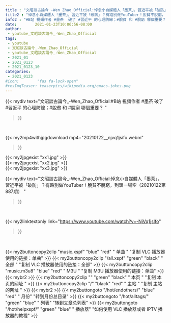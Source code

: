 ```yaml
---
title : "文昭談古論今_-Wen_Zhao_Official:悼念小自媒體人「墨茶」，習近平被「破防」？有路別做YouTuber！脫貧不脫窮，到頭一場空（20210122第887期） "
title2 : "悼念小自媒體人「墨茶」，習近平被「破防」？有路別做YouTuber！脫貧不脫窮，到頭一場空（20210122第887期） "
info2 : "#B站 視頻作者 #墨茶  破了 #習近平 的心理防線；#脫貧 和 #脫窮 哪個重要？ "
date:        2021-01-23T10:06:56-08:00
author:
 - youtube_文昭談古論今_-Wen_Zhao_Official
tags:
 - youtube
 - 文昭談古論今_-Wen_Zhao_Official
 - youtube_文昭談古論今_-Wen_Zhao_Official
 - 2021_01
 - 2021_0123
 - 2021_0123_10
categories:
 - 2021_0123
#icon:        "fas fa-lock-open"
#resImgTeaser: teaserpics/wikipedia.org/emacs-jokes.png
---
```


{{< mydiv text="文昭談古論今_-Wen_Zhao_Official:#B站 視頻作者 #墨茶  破了 #習近平 的心理防線；#脫貧 和 #脫窮 哪個重要？ "
>}}
<br>


{{< my2mp4withjpgdownload mp4="20210122__njvq1jsifo.webm"
>}}

{{< my2jpgexist "xx1.jpg" >}}<br>
{{< my2jpgexist "xx2.jpg" >}}<br>
{{< my2jpgexist "xx3.jpg" >}}<br>



{{< mydiv text="文昭談古論今_-Wen_Zhao_Official:悼念小自媒體人「墨茶」，習近平被「破防」？有路別做YouTuber！脫貧不脫窮，到頭一場空（20210122第887期） "
>}}
<br>

{{< my2linktextonly link="https://www.youtube.com/watch?v=-NjVq1jsIfo"
>}}


<br>

{{< my2buttoncopy2clip "music.xspf"        "blue"   "red"    " 单曲 "  "复制 VLC 播放器使用的链接：单曲" >}} {{< my2buttoncopy2clip "/all.xspf"         "green"  "black"  " 全部 "  "复制 VLC 播放器使用的链接：全部" >}} {{< my2buttoncopy2clip "music.m3u8"        "blue"   "red"    " M3U  "    "复制 M3U 播放器使用的链接：单曲" >}} {{< mybr2 >}} {{< my2buttoncopy2clip ""                  "green"  "black"  " 本页 "    "复制 本页的网址 " >}} {{< my2buttoncopy2clip "/"                 "black"  "red"    " 主站 "    "复制 主站的网址 " >}} {{< mybr2 >}} {{< my2buttongoto      "/hot/endothers/"   "blue"   "red"    " 月份"   "转到月份总目录" >}} {{< my2buttongoto      "/hot/alltags/"     "green"  "blue"   " 列表"   "转到文章总列表" >}} {{< my2buttongoto      "/hot/helpxspf/"    "green"  "blue"   " 播放器" "如何使用 VLC 播放器或者 IPTV 播放器的教程" >}} 
